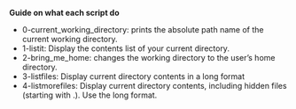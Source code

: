 **Guide on what each script do**
- 0-current_working_directory: prints the absolute path name of the current working directory.
- 1-listit: Display the contents list of your current directory.
- 2-bring_me_home: changes the working directory to the user’s home directory.
- 3-listfiles: Display current directory contents in a long format
- 4-listmorefiles: Display current directory contents, including hidden files (starting with .). Use the long format.
